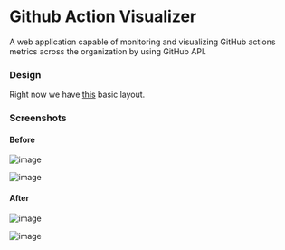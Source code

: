 # Github Action Visualizer
A web application capable of monitoring and visualizing GitHub actions metrics across the organization by using GitHub API.

### Design
Right now we have [this](https://www.figma.com/file/ch5mSLGIaHnagjdfsPxGrd/Github-Action-Visualizer?node-id=0%3A1) basic layout.

### Screenshots

#### Before

![image](https://user-images.githubusercontent.com/54466041/200758105-7bdc7864-687d-4388-8478-fe686fdc9b4e.png)

![image](https://user-images.githubusercontent.com/54466041/200775404-d536468a-1652-49ce-879b-2c888cc3c597.png)

#### After

![image](https://user-images.githubusercontent.com/54466041/214871258-d330336f-bbc9-457e-9902-7e6c35188121.png)

![image](https://user-images.githubusercontent.com/54466041/214871413-1d6c8b73-2bb3-482e-a8a5-692c635633f3.png)
